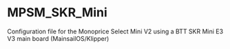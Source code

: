 # MPSM_SKR_Mini
Configuration file for the Monoprice Select Mini V2 using a BTT SKR Mini E3 V3 main board (MainsailOS/Klipper)
